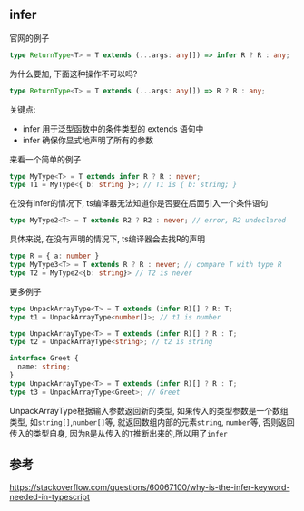 ## infer

官网的例子

```ts
type ReturnType<T> = T extends (...args: any[]) => infer R ? R : any;
```

为什么要加, 下面这种操作不可以吗?

```ts
type ReturnType<T> = T extends (...args: any[]) => R ? R : any;
```

关键点:

- infer 用于泛型函数中的条件类型的 extends 语句中
- infer 确保你显式地声明了所有的参数 

来看一个简单的例子

```ts
type MyType<T> = T extends infer R ? R : never;
type T1 = MyType<{ b: string }>; // T1 is { b: string; }
```

在没有infer的情况下, ts编译器无法知道你是否要在后面引入一个条件语句

```ts
type MyType2<T> = T extends R2 ? R2 : never; // error, R2 undeclared
```

具体来说, 在没有声明的情况下, ts编译器会去找R的声明
```ts
type R = { a: number }
type MyType3<T> = T extends R ? R : never; // compare T with type R
type T2 = MyType2<{b: string}> // T2 is never
```


更多例子

```ts
type UnpackArrayType<T> = T extends (infer R)[] ? R: T;
type t1 = UnpackArrayType<number[]>; // t1 is number
```

```ts
type UnpackArrayType<T> = T extends (infer R)[] ? R : T;
type t2 = UnpackArrayType<string>; // t2 is string
```
```ts
interface Greet {
  name: string;
}
type UnpackArrayType<T> = T extends (infer R)[] ? R : T;
type t3 = UnpackArrayType<Greet>; // Greet

```

UnpackArrayType根据输入参数返回新的类型, 如果传入的类型参数是一个数组类型, 如`string[]`,`number[]`等, 就返回数组内部的元素`string`, `number`等, 否则返回传入的类型自身, 因为`R`是从传入的`T`推断出来的,所以用了`infer`


## 参考

https://stackoverflow.com/questions/60067100/why-is-the-infer-keyword-needed-in-typescript